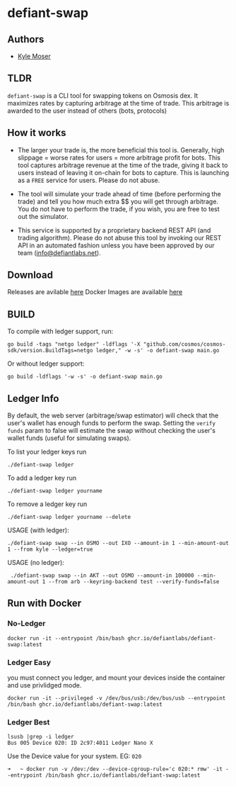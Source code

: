 # defiant-swap

## Authors
- [Kyle Moser](https://github.com/KyleMoser)

## TLDR

`defiant-swap` is a CLI tool for swapping tokens on Osmosis dex. It maximizes rates by capturing arbitrage at the time of trade. This arbitrage is awarded to the user instead of others (bots, protocols)

## How it works
- The larger your trade is, the more beneficial this tool is. Generally, high slippage = worse rates for users = more arbitrage profit for bots.
This tool captures arbitrage revenue at the time of the trade, giving it back to users instead of leaving it on-chain for bots to capture. This is launching as a `FREE` service for users. Please do not abuse.

- The tool will simulate your trade ahead of time (before performing the trade) and tell you how much extra $$ you will get through arbitrage. You do not have to perform the trade, if you wish, you are free to test out the simulator.

- This service is supported by a proprietary backend REST API (and trading algorithm). Please do not abuse this tool by invoking our REST API in an automated fashion unless you have been approved by our team (info@defiantlabs.net).


## Download
Releases are avilable [here](https://github.com/DefiantLabs/defiant-swap/releases)
Docker Images are available [here](https://github.com/orgs/DefiantLabs/packages?repo_name=defiant-swap)

## BUILD
To compile with ledger support, run:
```
go build -tags "netgo ledger" -ldflags '-X "github.com/cosmos/cosmos-sdk/version.BuildTags=netgo ledger," -w -s' -o defiant-swap main.go
```
Or without ledger support:
```
go build -ldflags '-w -s' -o defiant-swap main.go
```
## Ledger Info

By default, the web server (arbitrage/swap estimator) will check that the user's wallet has enough funds to perform the swap. Setting the `verify funds` param to false will estimate the swap without checking the user's wallet funds (useful for simulating swaps).


To list your ledger keys run
```
./defiant-swap ledger
```

To add a ledger key run
```
./defiant-swap ledger yourname
```
To remove a ledger key run
```
./defiant-swap ledger yourname --delete
```

USAGE (with ledger):
```
./defiant-swap swap --in OSMO --out IXO --amount-in 1 --min-amount-out 1 --from kyle --ledger=true
```

USAGE (no ledger):
```
 ./defiant-swap swap --in AKT --out OSMO --amount-in 100000 --min-amount-out 1 --from arb --keyring-backend test --verify-funds=false
 ```

## Run with Docker
### No-Ledger
```shell
docker run -it --entrypoint /bin/bash ghcr.io/defiantlabs/defiant-swap:latest
```

### Ledger Easy
you must connect you ledger, and mount your devices inside the container and use privlidged mode.
```shell
docker run -it --privileged -v /dev/bus/usb:/dev/bus/usb --entrypoint /bin/bash ghcr.io/defiantlabs/defiant-swap:latest
```

### Ledger Best

```shell
lsusb |grep -i ledger
Bus 005 Device 020: ID 2c97:4011 Ledger Nano X
```
Use the Device value for your system.  EG: `020`
```
➜   ~ docker run -v /dev:/dev --device-cgroup-rule='c 020:* rmw' -it --entrypoint /bin/bash ghcr.io/defiantlabs/defiant-swap:latest
```
